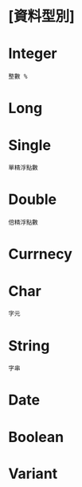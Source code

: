 
# [資料型別]
# Integer
    整數 % 

# Long

# Single
    單精浮點數

# Double
    倍精浮點數

# Currnecy

# Char
    字元

# String
    字串

# Date

# Boolean

# Variant

